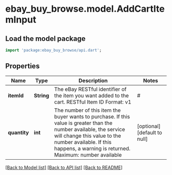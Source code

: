 # ebay_buy_browse.model.AddCartItemInput

## Load the model package
```dart
import 'package:ebay_buy_browse/api.dart';
```

## Properties
Name | Type | Description | Notes
------------ | ------------- | ------------- | -------------
**itemId** | **String** | The eBay RESTful identifier of the item you want added to the cart. RESTful Item ID Format: v1|#|# For example: v1|272394640372|0 v1|162846450672|461882996982 For more information about item ID for RESTful APIs, see the Legacy API compatibility section of the Buy APIs Overview. Maximum number of items in a cart: 100 | [optional] [default to null]
**quantity** | **int** | The number of this item the buyer wants to purchase. If this value is greater than the number available, the service will change this value to the number available. If this happens, a warning is returned. Maximum: number available | [optional] [default to null]

[[Back to Model list]](../README.md#documentation-for-models) [[Back to API list]](../README.md#documentation-for-api-endpoints) [[Back to README]](../README.md)


